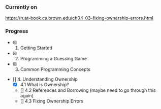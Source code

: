 ### Currently on
https://rust-book.cs.brown.edu/ch04-03-fixing-ownership-errors.html


### Progress
- [x] 1. Getting Started
- [x] 2. Programming a Guessing Game
- [x] 3. Common Programming Concepts
- [] 4. Understanding Ownership
    - [x] 4.1 What is Ownership?
    - [] 4.2 References and Borrowing (maybe need to go through this again)
    - [] 4.3 Fixing Ownership Errors


